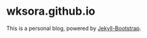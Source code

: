 wksora.github.io
================

This is a personal blog, powered by [Jekyll-Bootstrap](http://jekyllbootstrap.com).



